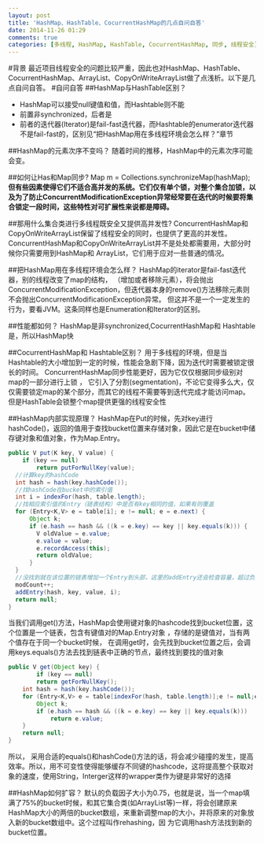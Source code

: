 ```yaml
---
layout: post
title: 'HashMap、HashTable、CocurrentHashMap的几点自问自答'
date: 2014-11-26 01:29
comments: true
categories: [多线程, HashMap, HashTable, CocurrentHashMap, 同步, 线程安全]
---
```

#背景
最近项目线程安全的问题比较严重，因此也对HashMap、HashTable、CocurrentHashMap、ArrayList、CopyOnWriteArrayList做了点浅析。以下是几点自问自答。
#自问自答
##HashMap与HashTable区别？

* HashMap可以接受null键值和值，而Hashtable则不能
* 前置非synchronized，后者是
* 前者的迭代器(Iterator)是fail-fast迭代器，而Hashtable的enumerator迭代器不是fail-fast的，区别见“把HashMap用在多线程环境会怎么样？”章节

##HashMap的元素次序不变吗？
随着时间的推移，HashMap中的元素次序可能会变。

##如何让Has和Map同步?
 Map m = Collections.synchronizeMap(hashMap);
**但有些因素使得它们不适合高并发的系统。它们仅有单个锁，对整个集合加锁，以及为了防止ConcurrentModificationException异常经常要在迭代的时候要将集合锁定一段时间，这些特性对可扩展性来说都是障碍。**

##那用什么集合类进行多线程既安全又提供高并发性?
ConcurrentHashMap和CopyOnWriteArrayList保留了线程安全的同时，也提供了更高的并发性。 ConcurrentHashMap和CopyOnWriteArrayList并不是处处都需要用，大部分时候你只需要用到HashMap和 ArrayList，它们用于应对一些普通的情况。
 

##把HashMap用在多线程环境会怎么样？
HashMap的iterator是fail-fast迭代器，别的线程改变了map的结构， （增加或者移除元素），将会抛出ConcurrentModificationException，但迭代器本身的remove()方法移除元素则不会抛出ConcurrentModificationException异常。 但这并不是一个一定发生的行为，要看JVM。这条同样也是Enumeration和Iterator的区别。

##性能都如何？
HashMap是非synchronized,CocurrentHashMap和 Hashtable 是，所以HashMap快

##CocurrentHashMap和 Hashtable区别？
用于多线程的环境，但是当Hashtable的大小增加到一定的时候，性能会急剧下降，因为迭代时需要被锁定很长的时间。
ConcurrentHashMap同步性能更好，因为它仅仅根据同步级别对map的一部分进行上锁 ， 它引入了分割(segmentation)，不论它变得多么大，仅仅需要锁定map的某个部分，而其它的线程不需要等到迭代完成才能访问map。但是HashTable会锁整个map提供更强的线程安全性

##HashMap内部实现原理？
HashMap在Put的时候，先对key进行hashCode()，返回的值用于查找bucket位置来存储对象，因此它是在bucket中储存键对象和值对象，作为Map.Entry。

```java
public V put(K key, V value) {
	if (key == null)
	    return putForNullKey(value);
  //计算key的hashCode
  int hash = hash(key.hashCode());
  //找hashCode在bucket中的索引值
  int i = indexFor(hash, table.length);
  //找相应索引值的Entry（链表结构）中是否有key相同的值，如果有则覆盖
  for (Entry<K,V> e = table[i]; e != null; e = e.next) {
      Object k;
      if (e.hash == hash && ((k = e.key) == key || key.equals(k))) {
        V oldValue = e.value;
        e.value = value;
        e.recordAccess(this);
        return oldValue;
      }
  }
  //没找到就在该位置的链表增加一个Entry到头部，这里的addEntry还会检查容量，超过负载指数就扩容
  modCount++;
  addEntry(hash, key, value, i);
  return null;
}
```
当我们调用get()方法，HashMap会使用键对象的hashcode找到bucket位置，这个位置是一个链表，包含有键值对的Map.Entry对象 ，存储的是键值对，当有两个值存在于同一个bucket时候， 在调用get时，会先找到bucket位置之后，会调用keys.equals()方法去找到链表中正确的节点，最终找到要找的值对象
```java
public V get(Object key) {
		if (key == null)
    	return getForNullKey();
    int hash = hash(key.hashCode());
    for (Entry<K,V> e = table[indexFor(hash, table.length)];e != null;e = e.next) {
    	Object k;
    	if (e.hash == hash && ((k = e.key) == key || key.equals(k)))
    		return e.value;
    }
    return null;
}
```
所以， 采用合适的equals()和hashCode()方法的话，将会减少碰撞的发生，提高效率。所以，用不可变性使得能够缓存不同键的hashcode，这将提高整个获取对象的速度，使用String，Interger这样的wrapper类作为键是非常好的选择

##HashMap如何扩容？
 默认的负载因子大小为0.75，也就是说，当一个map填满了75%的bucket时候，和其它集合类(如ArrayList等)一样，将会创建原来 HashMap大小的两倍的bucket数组，来重新调整map的大小，并将原来的对象放入新的bucket数组中。这个过程叫作rehashing，因 为它调用hash方法找到新的bucket位置。

